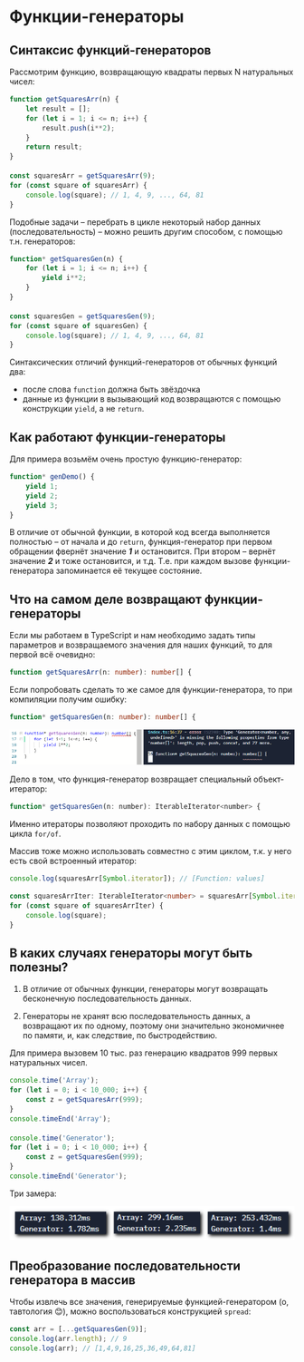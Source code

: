# Функции-генераторы

## Синтаксис функций-генераторов

Рассмотрим функцию, возвращающую квадраты первых N натуральных чисел:

```javascript
function getSquaresArr(n) {
    let result = [];
    for (let i = 1; i <= n; i++) {
        result.push(i**2);
    }
    return result;
}

const squaresArr = getSquaresArr(9);
for (const square of squaresArr) {
    console.log(square); // 1, 4, 9, ..., 64, 81
}
```

Подобные задачи – перебрать в цикле некоторый набор данных (последовательность) – можно решить другим способом, с помощью т.н. генераторов:

```javascript
function* getSquaresGen(n) {
    for (let i = 1; i <= n; i++) {
        yield i**2;
    }
}

const squaresGen = getSquaresGen(9);
for (const square of squaresGen) {
    console.log(square); // 1, 4, 9, ..., 64, 81
}
```

Синтаксических отличий функций-генераторов от обычных функций два:
* после слова `function` должна быть звёздочка
* данные из функции в вызывающий код возвращаются с помощью конструкции `yield`, а не `return`.

## Как работают функции-генераторы

Для примера возьмём очень простую функцию-генератор:

```javascript
function* genDemo() {
    yield 1;
    yield 2;
    yield 3;
}
```

В отличие от обычной функции, в которой код всегда выполняется полностью – от начала и до `return`, функция-генератор при первом обращении фвернёт значение _**1**_ и остановится. При втором – вернёт значение _**2**_ и тоже остановится, и т.д. Т.е. при каждом вызове функции-генератора запоминается её текущее состояние.

## Что на самом деле возвращают функции-генераторы

Если мы работаем в TypeScript и нам необходимо задать типы параметров и возвращаемого значения для наших функций, то для первой всё очевидно:

```TypeScript
function getSquaresArr(n: number): number[] {
```

Если попробовать сделать то же самое для функции-генератора, то при компиляции получим ошибку:

```typescript
function* getSquaresGen(n: number): number[] {
```

![Typescript error](img/generators01.png)

Дело в том, что функция-генератор возвращает специальный объект-итератор:
```javascript
function* getSquaresGen(n: number): IterableIterator<number> {
```

Именно итераторы позволяют проходить по набору данных с помощью цикла `for/of`.

Массив тоже можно использовать совместно с этим циклом, т.к. у него есть свой встроенный итератор:

```typescript
console.log(squaresArr[Symbol.iterator]); // [Function: values]
```

```typescript
const squaresArrIter: IterableIterator<number> = squaresArr[Symbol.iterator]();
for (const square of squaresArrIter) {
    console.log(square);
}
```

## В каких случаях генераторы могут быть полезны?

1. В отличие от обычных функции, генераторы могут возвращать бесконечную последовательность данных.

2. Генераторы не хранят всю последовательность данных, а возвращают их по одному, поэтому они значительно экономичнее по памяти, и, как следствие, по быстродействию.

Для примера вызовем 10 тыс. раз генерацию квадратов 999 первых натуральных чисел.

```javascript
console.time('Array');
for (let i = 0; i < 10_000; i++) {
    const z = getSquaresArr(999);
}
console.timeEnd('Array');

console.time('Generator');
for (let i = 0; i < 10_000; i++) {
    const z = getSquaresGen(999);
}
console.timeEnd('Generator');
```

Три замера:

![Benchmarks](img/generators02.png)

## Преобразование последовательности генератора в массив

Чтобы извлечь все значения, генерируемые функцией-генератором (о, тавтология 😊), можно воспользоваться конструкцией `spread`:

```js
const arr = [...getSquaresGen(9)];
console.log(arr.length); // 9
console.log(arr); // [1,4,9,16,25,36,49,64,81]
```
